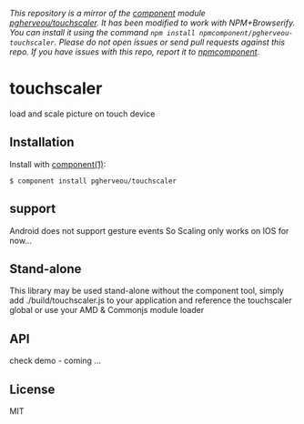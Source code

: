 *This repository is a mirror of the [component](http://component.io) module [pgherveou/touchscaler](http://github.com/pgherveou/touchscaler). It has been modified to work with NPM+Browserify. You can install it using the command `npm install npmcomponent/pgherveou-touchscaler`. Please do not open issues or send pull requests against this repo. If you have issues with this repo, report it to [npmcomponent](https://github.com/airportyh/npmcomponent).*
# touchscaler

  load and scale picture on touch device

## Installation

  Install with [component(1)](http://component.io):

    $ component install pgherveou/touchscaler
    
## support

Android does not support gesture events
So Scaling only works on IOS for now...
  

## Stand-alone

This library may be used stand-alone without the component tool,
simply add ./build/touchscaler.js to your application
and reference the touchscaler global or use your AMD & Commonjs module loader

## API

check demo - coming ...

## License

  MIT
